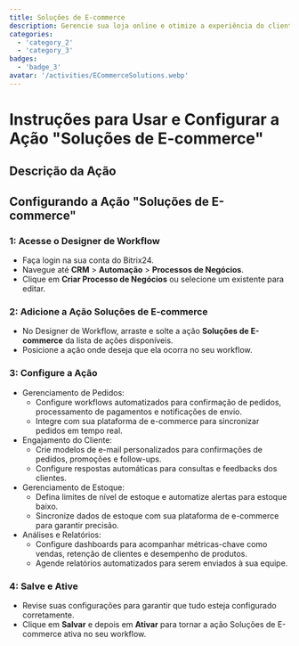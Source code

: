 ```yaml
---
title: Soluções de E-commerce
description: Gerencie sua loja online e otimize a experiência do cliente.
categories: 
  - 'category_2'
  - 'category_3'
badges: 
  - 'badge_3'
avatar: '/activities/ECommerceSolutions.webp'
---
```

# Instruções para Usar e Configurar a Ação "Soluções de E-commerce"

## Descrição da Ação

## **Configurando a Ação "Soluções de E-commerce"**

### 1: Acesse o Designer de Workflow
- Faça login na sua conta do Bitrix24.
- Navegue até **CRM** > **Automação** > **Processos de Negócios**.
- Clique em **Criar Processo de Negócios** ou selecione um existente para editar.

### 2: Adicione a Ação Soluções de E-commerce
- No Designer de Workflow, arraste e solte a ação **Soluções de E-commerce** da lista de ações disponíveis.
- Posicione a ação onde deseja que ela ocorra no seu workflow.

### 3: Configure a Ação
- Gerenciamento de Pedidos:
  - Configure workflows automatizados para confirmação de pedidos, processamento de pagamentos e notificações de envio.
  - Integre com sua plataforma de e-commerce para sincronizar pedidos em tempo real.
- Engajamento do Cliente:
  - Crie modelos de e-mail personalizados para confirmações de pedidos, promoções e follow-ups.
  - Configure respostas automáticas para consultas e feedbacks dos clientes.
- Gerenciamento de Estoque:
  - Defina limites de nível de estoque e automatize alertas para estoque baixo.
  - Sincronize dados de estoque com sua plataforma de e-commerce para garantir precisão.
- Análises e Relatórios:
  - Configure dashboards para acompanhar métricas-chave como vendas, retenção de clientes e desempenho de produtos.
  - Agende relatórios automatizados para serem enviados à sua equipe.

### 4: Salve e Ative
- Revise suas configurações para garantir que tudo esteja configurado corretamente.
- Clique em **Salvar** e depois em **Ativar** para tornar a ação Soluções de E-commerce ativa no seu workflow.